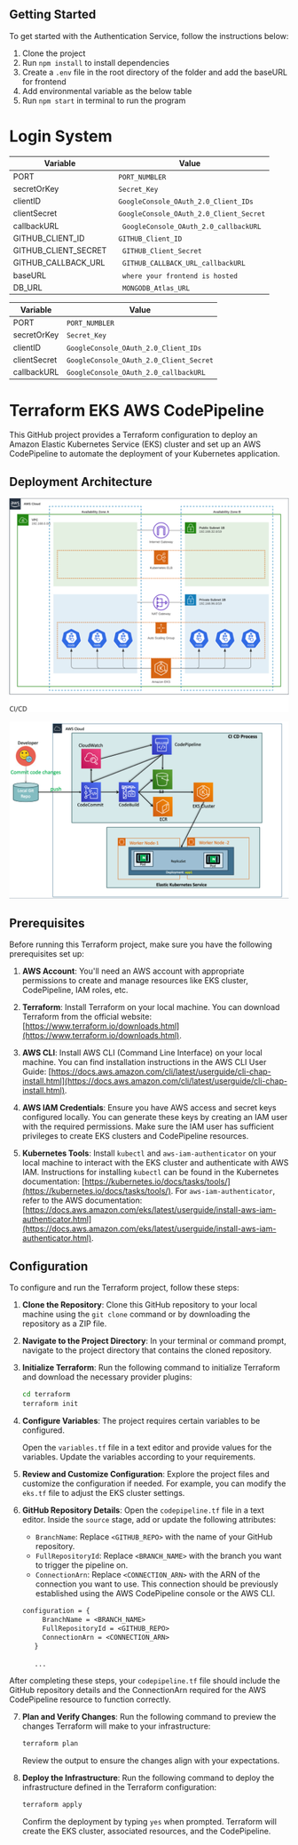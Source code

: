  ## Getting Started

To get started with the Authentication Service, follow the instructions below:

1. Clone the project
2. Run `npm install` to install dependencies
3. Create a `.env` file in the root directory of the folder and add the baseURL for frontend
4. Add environmental variable as the below table
5. Run `npm start` in terminal to run the program

# Login System

| Variable             | Value                                    |
| -------------------- | ---------------------------------------- |
| PORT                 | ` PORT_NUMBLER`                          |
| secretOrKey          | ` Secret_Key`                            |
| clientID             | ` GoogleConsole_OAuth_2.0_Client_IDs`    |
| clientSecret         | ` GoogleConsole_OAuth_2.0_Client_Secret` |
| callbackURL          | `  GoogleConsole_OAuth_2.0_callbackURL`  |
| GITHUB_CLIENT_ID     | ` GITHUB_Client_ID`                      |
| GITHUB_CLIENT_SECRET | `  GITHUB_Client_Secret`                 |
| GITHUB_CALLBACK_URL  | `  GITHUB_CALLBACK_URL_callbackURL`      |
| baseURL              | `  where your frontend is hosted`        |
| DB_URL               | `  MONGODB_Atlas_URL`                    |


| Variable     | Value                                    |
| ------------ | ---------------------------------------- |
| PORT         | `PORT_NUMBLER`                          |
| secretOrKey  | `Secret_Key`                            |
| clientID     | `GoogleConsole_OAuth_2.0_Client_IDs`    |
| clientSecret | `GoogleConsole_OAuth_2.0_Client_Secret` |
| callbackURL  | `GoogleConsole_OAuth_2.0_callbackURL`  |

# Terraform EKS AWS CodePipeline

This GitHub project provides a Terraform configuration to deploy an Amazon Elastic Kubernetes Service (EKS) cluster and set up an AWS CodePipeline to automate the deployment of your Kubernetes application.

## Deployment Architecture

![](images/EKS-arhitecture.png)

![](images/EKS-CodePipeline.png)
## Prerequisites

Before running this Terraform project, make sure you have the following prerequisites set up:

1. **AWS Account**: You'll need an AWS account with appropriate permissions to create and manage resources like EKS cluster, CodePipeline, IAM roles, etc.

2. **Terraform**: Install Terraform on your local machine. You can download Terraform from the official website: [https://www.terraform.io/downloads.html](https://www.terraform.io/downloads.html).

3. **AWS CLI**: Install AWS CLI (Command Line Interface) on your local machine. You can find installation instructions in the AWS CLI User Guide: [https://docs.aws.amazon.com/cli/latest/userguide/cli-chap-install.html](https://docs.aws.amazon.com/cli/latest/userguide/cli-chap-install.html).

4. **AWS IAM Credentials**: Ensure you have AWS access and secret keys configured locally. You can generate these keys by creating an IAM user with the required permissions. Make sure the IAM user has sufficient privileges to create EKS clusters and CodePipeline resources.

5. **Kubernetes Tools**: Install `kubectl` and `aws-iam-authenticator` on your local machine to interact with the EKS cluster and authenticate with AWS IAM. Instructions for installing `kubectl` can be found in the Kubernetes documentation: [https://kubernetes.io/docs/tasks/tools/](https://kubernetes.io/docs/tasks/tools/). For `aws-iam-authenticator`, refer to the AWS documentation: [https://docs.aws.amazon.com/eks/latest/userguide/install-aws-iam-authenticator.html](https://docs.aws.amazon.com/eks/latest/userguide/install-aws-iam-authenticator.html).

## Configuration

To configure and run the Terraform project, follow these steps:

1. **Clone the Repository**: Clone this GitHub repository to your local machine using the `git clone` command or by downloading the repository as a ZIP file.

2. **Navigate to the Project Directory**: In your terminal or command prompt, navigate to the project directory that contains the cloned repository.

3. **Initialize Terraform**: Run the following command to initialize Terraform and download the necessary provider plugins:

   ```bash
   cd terraform
   terraform init
   ```

4. **Configure Variables**: The project requires certain variables to be configured. 

   Open the `variables.tf` file in a text editor and provide values for the variables. Update the variables according to your requirements.

5. **Review and Customize Configuration**: Explore the project files and customize the configuration if needed. For example, you can modify the `eks.tf` file to adjust the EKS cluster settings.

6. **GitHub Repository Details**: Open the `codepipeline.tf` file in a text editor. Inside the `source` stage, add or update the following attributes:

   - `BranchName`: Replace `<GITHUB_REPO>` with the name of your GitHub repository.
   - `FullRepositoryId`: Replace `<BRANCH_NAME>` with the branch you want to trigger the pipeline on.
   - `ConnectionArn`: Replace `<CONNECTION_ARN>` with the ARN of the connection you want to use. This connection should be previously established using the AWS CodePipeline console or the AWS CLI.

   ```hcl
   configuration = {
        BranchName = <BRANCH_NAME>
        FullRepositoryId = <GITHUB_REPO>
        ConnectionArn = <CONNECTION_ARN>
      }
      
      ...
   ```   
After completing these steps, your `codepipeline.tf` file should include the GitHub repository details and the ConnectionArn required for the AWS CodePipeline resource to function correctly.


7. **Plan and Verify Changes**: Run the following command to preview the changes Terraform will make to your infrastructure:

   ```bash
   terraform plan
   ```

   Review the output to ensure the changes align with your expectations.

8. **Deploy the Infrastructure**: Run the following command to deploy the infrastructure defined in the Terraform configuration:

   ```bash
   terraform apply
   ``` 

   Confirm the deployment by typing `yes` when prompted. Terraform will create the EKS cluster, associated resources, and the CodePipeline.
